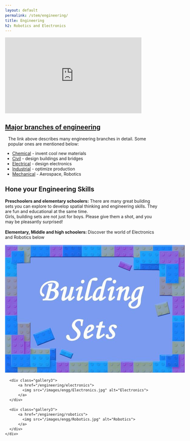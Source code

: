 ```yaml
---
layout: default
permalink: /stem/engineering/
title: Engineering
h2: Robotics and Electronics
---
```


<section50>
  <div class="section50left">
    <iframe src="https://www.youtube.com/embed/bipTWWHya8A" scrolling="no" allowfullscreen="" width="450" height="250" frameborder="0"><br/></iframe>
  </div>

  <div class="section50right">
    <h2><a href="https://blog.prepscholar.com/different-types-of-engineering" target="_blank"> Major branches of engineering </a></h2>
    <p style="padding-left:10px">The link above describes many engineering branches in detail. Some popular ones are mentioned below:</p>
    <ul class="yes"> 
    <li><a href="https://www.bls.gov/ooh/architecture-and-engineering/chemical-engineers.htm" target="_blank">Chemical</a> - invent cool new materials</li>
    <li><a href="https://www.bls.gov/ooh/architecture-and-engineering/civil-engineers.htm" target="_blank">Civil</a> - design buildings and bridges</li>
    <li><a href="https://www.bls.gov/ooh/architecture-and-engineering/electrical-and-electronics-engineers.htm" target="_blank">Electrical</a> - design electronics</li>
    <li><a href="https://www.bls.gov/ooh/architecture-and-engineering/industrial-engineers.htm" target="_blank">Industrial</a> - optimize production</li>
    <li><a href="https://www.bls.gov/ooh/architecture-and-engineering/mechanical-engineers.htm" target="_blank">Mechanical</a> - Aerospace, Robotics</li>
    </ul>
  </div>

</section50>

<section50>
  <h2>Hone your Engineering Skills</h2>

<div> <b>Preschoolers and elementary schoolers:</b> There are many great building sets you can explore to develop spatial thinking and engineering skills. They are fun and educational at the same time. </div>
<div> Girls, building sets are not just for boys. Please give them a shot, and you may be pleasantly surprised!</div>
<br>

<div> <b>Elementary, Middle and high schoolers: </b> Discover the world of Electronics and Robotics below</div>
<br>

  <div class="navbar2">
    <div class="center" style="width:1200px">
      <div class="gallery3">
          <a href="https://childhood101.com/building-constructing-toy-sets-for-kids/"  target="_blank">
            <img src="/images/engg/BuildSets.jpg" alt="Building Sets">
          </a>
      </div>
      
      <div class="gallery3">
          <a href="/engineering/electronics">
            <img src="/images/engg/Electronics.jpg" alt="Electronics">
          </a>
      </div>
      
      <div class="gallery3">
          <a href="/engineering/robotics">
            <img src="/images/engg/Robotics.jpg" alt="Robotics">
          </a>
      </div>
    </div>
  </div>
</section50>